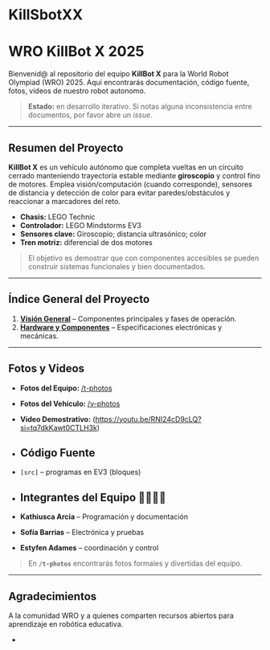 # KillSbotXX
# WRO KillBot X 2025

Bienvenid@ al repositorio del equipo **KillBot X** para la World Robot Olympiad (WRO) 2025. Aquí encontrarás documentación, código fuente, fotos, videos de nuestro robot autonomo.

> **Estado:** en desarrollo iterativo. Si notas alguna inconsistencia entre documentos, por favor abre un *issue*.

---

## Resumen del Proyecto

**KillBot X** es un vehículo autónomo que completa vueltas en un circuito cerrado manteniendo trayectoria estable mediante **giroscopio** y control fino de motores. Emplea visión/computación (cuando corresponde), sensores de distancia y detección de color para evitar paredes/obstáculos y reaccionar a marcadores del reto.

- **Chasis:** LEGO Technic
- **Controlador:** LEGO Mindstorms EV3
- **Sensores clave:** Giroscopio; distancia ultrasónico; color
- **Tren motriz:** diferencial de dos motores

> El objetivo es demostrar que con componentes accesibles se pueden construir sistemas funcionales y bien documentados.

---
## Índice General del Proyecto

1. **[Visión General](documentos.)** – Componentes principales y fases de operación.
2. **[Hardware y Componentes](/docs/hardware.md)** – Especificaciones electrónicas y mecánicas.

---

## Fotos y Videos

- **Fotos del Equipo:** [/t-photos](/t-photos)
- **Fotos del Vehículo:** [/v-photos](/v-photos)
- **Video Demostrativo:** (https://youtu.be/RNI24cD9cLQ?si=tq7dkKawt0CTLH3k)

- ## Código Fuente

- `[src]` – programas en EV3 (bloques)
- ## Integrantes del Equipo 🧑‍💻🧑‍🔧

- **Kathiusca Arcia** – Programación y documentación
- **Sofía Barrias** – Electrónica y pruebas
- **Estyfen Adames** – coordinación y control
  
> En **`/t-photos`** encontrarás fotos formales y divertidas del equipo.

---
## Agradecimientos

A la comunidad WRO y a quienes comparten recursos abiertos para aprendizaje en robótica educativa.

- 
